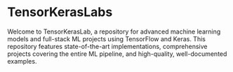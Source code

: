# TensorKerasLabs
Welcome to TensorKerasLab, a repository for advanced machine learning models and full-stack ML projects using TensorFlow and Keras. This repository features state-of-the-art implementations, comprehensive projects covering the entire ML pipeline, and high-quality, well-documented examples.
